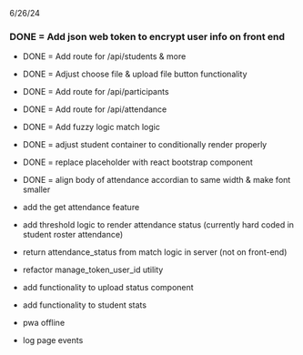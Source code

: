 6/26/24
### DONE = Add json web token to encrypt user info on front end

- DONE = Add route for /api/students & more
- DONE = Adjust choose file & upload file button functionality

- DONE = Add route for /api/participants
- DONE = Add route for /api/attendance
- DONE = Add fuzzy logic match logic

- DONE = adjust student container to conditionally render properly
- DONE = replace placeholder with react bootstrap component
- DONE = align body of attendance accordian to same width & make font smaller

- add the get attendance feature

- add threshold logic to render attendance status (currently hard coded in student roster attendance)
- return attendance_status from match logic in server (not on front-end)
- refactor manage_token_user_id utility
- add functionality to upload status component
- add functionality to student stats
- pwa offline
- log page events